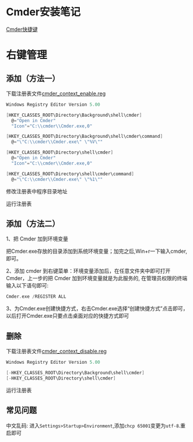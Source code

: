 # Cmder安装笔记
[Cmder快捷键](https://github.com/cmderdev/cmder#keyboard-shortcuts)
# 右键管理
## 添加（方法一）
下载注册表文件[cmder_context_enable.reg](https://gist.githubusercontent.com/AWMooreCO/f1e2457f66ceb41efdf7/raw/01679ce047451aa8f1ca8497e02ca64fa87350f6/cmder_context_enable.reg)
```c
Windows Registry Editor Version 5.00

[HKEY_CLASSES_ROOT\Directory\Background\shell\cmder]
  @="Open in Cmder"
  "Icon"="C:\\cmder\\Cmder.exe,0"

[HKEY_CLASSES_ROOT\Directory\Background\shell\cmder\command]
  @="\"C:\\cmder\\Cmder.exe\" \"%V\""

[HKEY_CLASSES_ROOT\Directory\shell\cmder]
  @="Open in Cmder"
  "Icon"="C:\\cmder\\Cmder.exe,0"

[HKEY_CLASSES_ROOT\Directory\shell\cmder\command]
  @="\"C:\\cmder\\Cmder.exe\" \"%1\""
```
修改注册表中程序目录地址

运行注册表

## 添加（方法二）
1、把 Cmder 加到环境变量

把Cmder.exe存放的目录添加到系统环境变量；加完之后,Win+r一下输入cmder,即可。

2、添加 cmder 到右键菜单：环境变量添加后，在任意文件夹中即可打开Cmder，上一步的把 Cmder 加到环境变量就是为此服务的, 在管理员权限的终端输入以下语句即可:

```c
Cmder.exe /REGISTER ALL
```

3、为Cmder.exe创建快捷方式，右击Cmder.exe选择“创建快捷方式”点击即可，以后打开Cmder.exe只要点击桌面对应的快捷方式即可

## 删除
下载注册表文件[cmder_context_disable.reg](https://gist.githubusercontent.com/AWMooreCO/f1e2457f66ceb41efdf7/raw/01679ce047451aa8f1ca8497e02ca64fa87350f6/cmder_context_disable.reg)
```c
Windows Registry Editor Version 5.00

[-HKEY_CLASSES_ROOT\Directory\Background\shell\cmder]
[-HKEY_CLASSES_ROOT\Directory\shell\cmder]
```
运行注册表

## 常见问题

中文乱码: 进入`Settings>Startup>Environment`,添加`chcp 65001`变更为`utf-8`.重启即可
